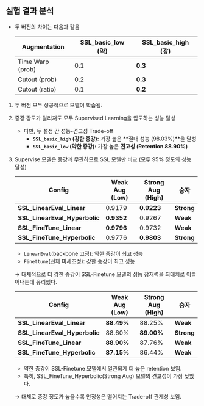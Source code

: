 ## 실험 결과 분석

- 두 버전의 차이는 다음과 같음
    
    
    | **Augmentation** | **SSL_basic_low (약)** | **SSL_basic_high (강)** |
    | --- | --- | --- |
    | Time Warp (prob) | 0.1 | **0.3** |
    | Cutout (prob) | 0.2 | **0.3** |
    | Cutout (ratio) | 0.1 | **0.2** |
1. 두 버전 모두 성공적으로 모델이 학습됨. 
2. 증강 강도가 달라져도 모두 Supervised Learning을 압도하는 성능 달성
    - 다만, 두 설정 간 성능-견고성 Trade-off
        - **`SSL_basic_high` (강한 증강):** 가장 높은 **절대 성능 (98.03%)**을 달성
        - **`SSL_basic_low` (약한 증강):** 가장 높은 **견고성 (Retention 88.90%)**

1. Supervise 모델은 증강과 무관하므로 SSL 모델만 비교 (모두 95% 정도의 성능 달성)
    
    
    | **Config** | **Weak Aug (Low)** | **Strong Aug (High)** | **승자** |
    | --- | --- | --- | --- |
    | **SSL_LinearEval_Linear** | 0.9179 | **0.9223** | **Strong** |
    | **SSL_LinearEval_Hyperbolic** | **0.9352** | 0.9267 | **Weak** |
    | **SSL_FineTune_Linear** | **0.9796** | 0.9732 | **Weak** |
    | **SSL_FineTune_Hyperbolic** | 0.9776 | **0.9803** | **Strong** |
    - `LinearEval`(backbone 고정): 약한 증강이 최고 성능
    - `Finettune`(전체 미세조정): 강한 증강이 최고 성능
    
    → 대체적으로 더 강한 증강이 SSL-Finetune 모델의 성능 잠재력을 최대치로 이끌어내는데 유리했다. 
    
    | **Config** | **Weak Aug (Low)** | **Strong Aug (High)** | **승자** |
    | --- | --- | --- | --- |
    | **SSL_LinearEval_Linear** | **88.49%** | 88.25% | **Weak** |
    | **SSL_LinearEval_Hyperbolic** | 88.60% | **89.00%** | **Strong** |
    | **SSL_FineTune_Linear** | **88.90%** | 87.76% | **Weak** |
    | **SSL_FineTune_Hyperbolic** | **87.15%** | 86.44% | **Weak** |
    - 약한 증강이 SSL-Finetune 모델에서 일관되게 더 높은 retention 보임.
    - 특히, SSL_FineTune_Hyperbolic(Strong Aug) 모델의 견고성이 가장 낮았다.
    
    → 대체로 증강 정도가 높을수록 안정성은 떨어지는 Trade-off 관계성 보임.